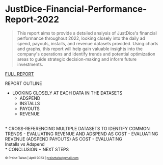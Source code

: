 # JustDice-Financial-Performance-Report-2022

> This report aims to provide a detailed analysis of JustDice's financial performance throughout 2022, looking closely into the daily ad spend, payouts, installs, and revenue datasets provided. Using charts and graphs, this report will help gain valuable insights into the company's operations and identify trends and potential  optimization areas to guide strategic decision-making and inform future investments.

[FULL REPORT](https://docs.google.com/document/d/1IfDkV5lqX59vMXOalS8lCODAk7bEvrvWLMlv9_9lys4/edit?usp=sharing)



REPORT OUTLINE
* LOOKING CLOSELY AT EACH DATA IN THE DATASETS
    - ADSPEND
    - INSTALLS
    - PAYOUTS 
    - REVENUE
<br>
* CROSS-REFERENCING MULTIPLE DATASETS TO IDENTIFY COMMON TRENDS
    - EVALUATING REVENUE AND ADSPEND AS COST 
    - EVALUATING REVENUE (ADSPEND PAYOUTS) AS COST
    - EVALUATING Installs vs Adspend
<br/>
* CONCLUSION
* NEXT STEPS


<sub><sup>© Praise Taiwo | April 2023 | praisetaiw@gmail.com</sup></sub>